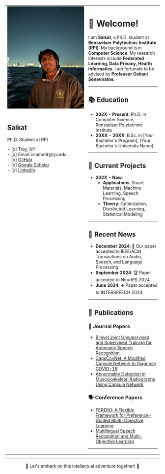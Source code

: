 <table>
<tr>
<td width="250" valign="top">
  <img src="https://github.com/saikat15010/saikat15010/blob/main/saikat.jpeg" alt="Saikat" width="250"/><br><br>
  <h2>Saikat</h2>
  <p>Ph.D. Student at RPI</p>
  
  <p>
    - [x] Troy, NY<br>
    - [x] Email: islamm9@rpi.edu<br>
    - [x] <a href="https://github.com/saikat15010">GitHub</a><br>
    - [x] <a href="https://scholar.google.com/citations?user=_KIOkQsAAAAJ&hl=en">Google Scholar</a><br>
    - [x] <a href="https://www.linkedin.com/in/bappy123/">LinkedIn</a>
  </p>
</td>
<td valign="top">

<h1>👋 Welcome!</h1>

I am <b>Saikat</b>, a Ph.D. student at <b>Rensselaer Polytechnic Institute (RPI)</b>.
My background is in <b>Computer Science</b>.
My research interests include <b>Federated Learning, Data Privacy, Health Informatics</b>.
I am fortunate to be advised by <b>Professor Oshani Seneviratne</b>.

---

## 📚 Education

- **202X - Present**: Ph.D. in Computer Science, Rensselaer Polytechnic Institute
- **20XX - 20XX**: B.Sc. in [Your Bachelor's Program], [Your Bachelor's University Name]

---

## 💬 Current Projects

- **202X - Now**:
  - **Applications**: Smart Materials, Machine Learning, Speech Processing
  - **Theory**: Optimization, Distributed Learning, Statistical Modeling

---

## 📢 Recent News

- **December 2024**: 🎉 Our paper accepted to IEEE/ACM Transactions on Audio, Speech, and Language Processing
- **September 2024**: 🏆 Paper accepted to NeurIPS 2024
- **June 2024**: ✈️ Paper accepted to INTERSPEECH 2024

---

## 📝 Publications

### 📖 Journal Papers
- [Bilevel Joint Unsupervised and Supervised Training for Automatic Speech Recognition](#)
- [CapsCovNet: A Modified Capsule Network to Diagnose COVID-19](#)
- [Abnormality Detection in Musculoskeletal Radiographs Using Capsule Network](#)

### 🗣️ Conference Papers
- [FERERO: A Flexible Framework for Preference-Guided Multi-Objective Learning](#)
- [Multilingual Speech Recognition and Multi-Objective Learning](#)

---

</td>
</tr>
</table>

---

<p align="center">
  🚀 Let's embark on this intellectual adventure together! 🚀
</p>
